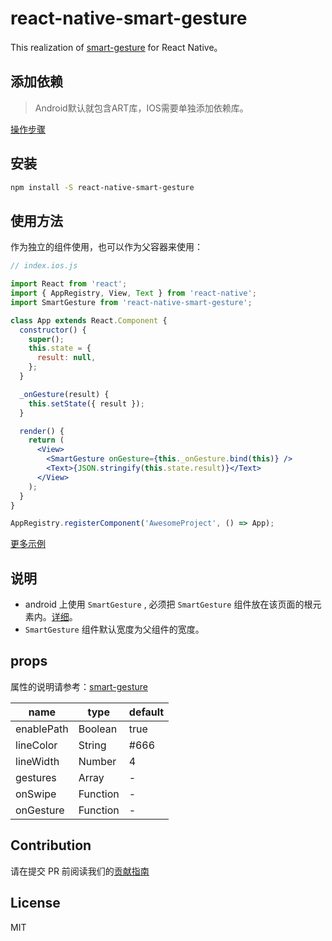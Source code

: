# react-native-smart-gesture
This realization of [smart-gesture](https://github.com/ElemeFE/smart-gesture) for React Native。

## 添加依赖
> Android默认就包含ART库，IOS需要单独添加依赖库。

[操作步骤](./doc/dependency.md)

## 安装
```bash
npm install -S react-native-smart-gesture
```

## 使用方法
作为独立的组件使用，也可以作为父容器来使用：
```jsx
// index.ios.js

import React from 'react';
import { AppRegistry, View, Text } from 'react-native';
import SmartGesture from 'react-native-smart-gesture';

class App extends React.Component {
  constructor() {
    super();
    this.state = {
      result: null,
    };
  }

  _onGesture(result) {
    this.setState({ result });
  }

  render() {
    return (
      <View>
        <SmartGesture onGesture={this._onGesture.bind(this)} />
        <Text>{JSON.stringify(this.state.result)}</Text>
      </View>
    );
  }
}

AppRegistry.registerComponent('AwesomeProject', () => App);
```

[更多示例](./example)

## 说明
- android 上使用 `SmartGesture` , 必须把 `SmartGesture` 组件放在该页面的根元素内。[详细](./doc/android.md)。
- `SmartGesture` 组件默认宽度为父组件的宽度。

## props
属性的说明请参考：[smart-gesture](https://github.com/ElemeFE/smart-gesture#configuration)

name       | type     | default
-----------|----------|----
enablePath | Boolean  | true
lineColor  | String   | #666
lineWidth  | Number   | 4
gestures   | Array    | -
onSwipe    | Function | -
onGesture  | Function | -

## Contribution

请在提交 PR 前阅读我们的[贡献指南](./.github/CONTRIBUTING_zh-cn.md)

## License

MIT
